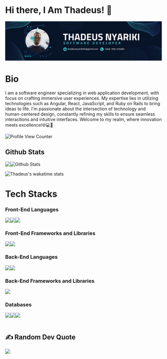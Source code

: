 # Hi there, I Am Thadeus! 👋

<a href="https://www.thadeusnyariki.com/" target="_blank"><img src="./img/thadeus.png"/></a>
# Bio 
I am a software engineer specializing in web application development, with focus on crafting immersive user experiences. My expertise lies in utilizing technologies such as Angular, React, JavaScript, and Ruby on Rails to bring ideas to life. I'm passionate about the intersection of technology and human-centered design, constantly refining my skills to ensure seamless interactions and intuitive interfaces. Welcome to my realm, where innovation meets excellence!🌐💻🚀

![Profile View Counter](https://komarev.com/ghpvc/?username=thedeusdev)

## Github Stats


<a href="https://readme-stats-cfgj2cxdy.vercel.app/api?username=thadeusdev&count_private=true&show_icons=true&theme=cobalt">
  <img  align="left" src = "https://github-readme-streak-stats.herokuapp.com/?user=thadeusdev&theme=gotham">
</a>

<img src="https://github-readme-stats.vercel.app/api?username=thadeusdev&theme=radical&show_icons=true" alt="Github Stats"/>

![Thadeus's wakatime stats](https://github-readme-stats.vercel.app/api/wakatime?username=thadeusdev&theme=gotham&layout=compact)
<br/>

# Tech Stacks

### Front-End Languages 

<img src= "https://img.shields.io/badge/html5-%23E34F26.svg?style=for-the-badge&logo=html5&logoColor=white" align="left" />
<img src= "https://img.shields.io/badge/css3-%231572B6.svg?style=for-the-badge&logo=css3&logoColor=white" align="left"/>
<img src="https://img.shields.io/badge/javascript-%23323330.svg?style=for-the-badge&logo=javascript&logoColor=%23F7DF1E" align="left"/> <br/>

### Front-End Frameworks and Libraries

<img src="https://img.shields.io/badge/angular.js-%23E23237.svg?style=for-the-badge&logo=angularjs&logoColor=white" align="left"/>
<img src="https://img.shields.io/badge/react-%2320232a.svg?style=for-the-badge&logo=react&logoColor=%2361DAFB" align="left"/> <br/>

### Back-End Languages
<img src = "https://img.shields.io/badge/java-%23ED8B00.svg?style=for-the-badge&logo=java&logoColor=white" align = "left"/>
<img src = "https://img.shields.io/badge/ruby-%23CC342D.svg?style=for-the-badge&logo=ruby&logoColor=white" align = "left"/> <br/>

### Back-End Frameworks and Libraries
<img src = "https://img.shields.io/badge/rails-%23CC0000.svg?style=for-the-badge&logo=ruby-on-rails&logoColor=white" align = "left"/> <br/>

### Databases

<img src="https://img.shields.io/badge/Firebase-039BE5?style=for-the-badge&logo=Firebase&logoColor=white" align="left"/>
<img src= "https://img.shields.io/badge/postgres-%23316192.svg?style=for-the-badge&logo=postgresql&logoColor=white" align= "left" />
<img src="https://img.shields.io/badge/sqlite-%2307405e.svg?style=for-the-badge&logo=sqlite&logoColor=white" align = "left" /> <br/>
<br/>

## ✍️ Random Dev Quote
![](https://quotes-github-readme.vercel.app/api?type=horizontal&theme=tokyonight&layout=compact)

